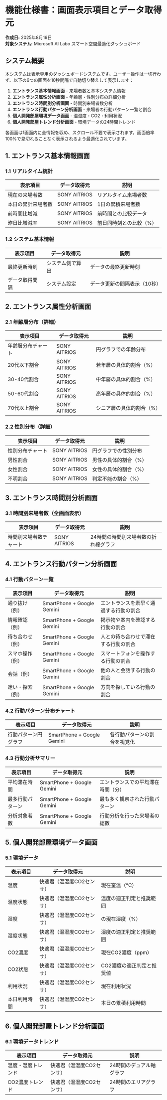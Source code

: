 # 機能仕様書：画面表示項目とデータ取得元

**作成日:** 2025年8月19日  
**対象システム:** Microsoft AI Labo スマート空間最適化ダッシュボード

## システム概要

本システムは表示専用のダッシュボードシステムです。ユーザー操作は一切行わず、以下の6つの画面を10秒間隔で自動切り替えして表示します：

1. **エントランス基本情報画面** - 来場者数と基本システム情報
2. **エントランス属性分析画面** - 年齢層・性別分布の詳細分析
3. **エントランス時間別分析画面** - 時間別来場者数分析
4. **エントランス行動パターン分析画面** - 来場者の行動パターン一覧と割合
5. **個人開発部屋環境データ画面** - 温湿度・CO2・利用状況
6. **個人開発部屋トレンド分析画面** - 環境データの24時間トレンド

各画面は1画面内に全情報を収め、スクロール不要で表示されます。画面倍率100%で見切れることなく表示されるよう最適化されています。

## 1. エントランス基本情報画面

### 1.1 リアルタイム統計

| 表示項目 | データ取得元 | 説明 |
|---------|-------------|------|
| 現在の来場者数 | SONY AITRIOS | リアルタイム来場者数 |
| 本日の累計来場者数 | SONY AITRIOS | 1日の累積来場者数 |
| 前時間比増減 | SONY AITRIOS | 前時間との比較データ |
| 昨日比増減率 | SONY AITRIOS | 前日同時刻との比較（%） |

### 1.2 システム基本情報

| 表示項目 | データ取得元 | 説明 |
|---------|-------------|------|
| 最終更新時刻 | システム側で算出 | データの最終更新時刻 |
| データ取得間隔 | システム設定 | データ更新の間隔表示（10秒） |

## 2. エントランス属性分析画面

### 2.1 年齢層分布（詳細）

| 表示項目 | データ取得元 | 説明 |
|---------|-------------|------|
| 年齢層分布チャート | SONY AITRIOS | 円グラフでの年齢分布 |
| 20代以下割合 | SONY AITRIOS | 若年層の具体的割合（%） |
| 30-40代割合 | SONY AITRIOS | 中年層の具体的割合（%） |
| 50-60代割合 | SONY AITRIOS | 高年層の具体的割合（%） |
| 70代以上割合 | SONY AITRIOS | シニア層の具体的割合（%） |

### 2.2 性別分布（詳細）

| 表示項目 | データ取得元 | 説明 |
|---------|-------------|------|
| 性別分布チャート | SONY AITRIOS | 円グラフでの性別分布 |
| 男性割合 | SONY AITRIOS | 男性の具体的割合（%） |
| 女性割合 | SONY AITRIOS | 女性の具体的割合（%） |
| 不明割合 | SONY AITRIOS | 判定不能の割合（%） |

## 3. エントランス時間別分析画面

### 3.1 時間別来場者数（全画面表示）

| 表示項目 | データ取得元 | 説明 |
|---------|-------------|------|
| 時間別来場者数チャート | SONY AITRIOS | 24時間の時間別来場者数の折れ線グラフ |

## 4. エントランス行動パターン分析画面

### 4.1 行動パターン一覧

| 表示項目 | データ取得元 | 説明 |
|---------|-------------|------|
| 通り抜け（例） | SmartPhone + Google Gemini | エントランスを素早く通過する行動の割合 |
| 情報確認（例） | SmartPhone + Google Gemini | 掲示物や案内を確認する行動の割合 |
| 待ち合わせ（例） | SmartPhone + Google Gemini | 人との待ち合わせで滞在する行動の割合 |
| スマホ操作（例） | SmartPhone + Google Gemini | スマートフォンを操作する行動の割合 |
| 会話（例） | SmartPhone + Google Gemini | 他の人と会話する行動の割合 |
| 迷い・探索（例） | SmartPhone + Google Gemini | 方向を探している行動の割合 |

### 4.2 行動パターン分布チャート

| 表示項目 | データ取得元 | 説明 |
|---------|-------------|------|
| 行動パターン円グラフ | SmartPhone + Google Gemini | 各行動パターンの割合を視覚化 |

### 4.3 行動分析サマリー

| 表示項目 | データ取得元 | 説明 |
|---------|-------------|------|
| 平均滞在時間 | SmartPhone + Google Gemini | エントランスでの平均滞在時間（分） |
| 最多行動パターン | SmartPhone + Google Gemini | 最も多く観察された行動パターン |
| 分析対象者数 | SmartPhone + Google Gemini | 行動分析を行った来場者の総数 |

## 5. 個人開発部屋環境データ画面

### 5.1 環境データ

| 表示項目 | データ取得元 | 説明 |
|---------|-------------|------|
| 温度 | 快適君（温湿度CO2センサ） | 現在室温（°C） |
| 温度状態 | 快適君（温湿度CO2センサ） | 温度の適正判定と推奨範囲 |
| 湿度 | 快適君（温湿度CO2センサ） | の現在湿度（%） |
| 湿度状態 | 快適君（温湿度CO2センサ） | 湿度の適正判定と推奨範囲 |
| CO2濃度 | 快適君（温湿度CO2センサ） | 現在CO2濃度（ppm） |
| CO2状態 | 快適君（温湿度CO2センサ） | CO2濃度の適正判定と推奨値 |
| 利用状況 | 快適君（温湿度CO2センサ） | 現在利用状況 |
| 本日利用時間 | 快適君（温湿度CO2センサ） | 本日の累積利用時間 |

## 6. 個人開発部屋トレンド分析画面

### 6.1 環境データトレンド

| 表示項目 | データ取得元 | 説明 |
|---------|-------------|------|
| 温度・湿度トレンド | 快適君（温湿度CO2センサ） | 24時間のデュアル軸グラフ |
| CO2濃度トレンド | 快適君（温湿度CO2センサ） | 24時間のエリアグラフ |
